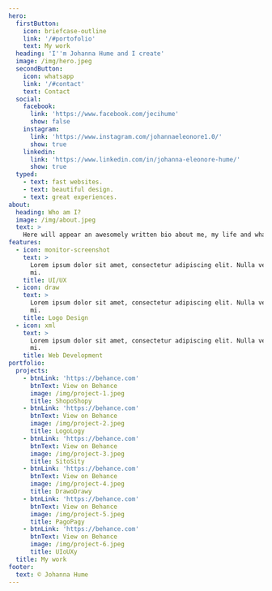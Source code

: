 ```yaml
---
hero:
  firstButton:
    icon: briefcase-outline
    link: '/#portofolio'
    text: My work
  heading: 'I''m Johanna Hume and I create'
  image: /img/hero.jpeg
  secondButton:
    icon: whatsapp
    link: '/#contact'
    text: Contact
  social:
    facebook:
      link: 'https://www.facebook.com/jecihume'
      show: false
    instagram:
      link: 'https://www.instagram.com/johannaeleonore1.0/'
      show: true
    linkedin:
      link: 'https://www.linkedin.com/in/johanna-eleonore-hume/'
      show: true
  typed:
    - text: fast websites.
    - text: beautiful design.
    - text: great experiences.
about:
  heading: Who am I?
  image: /img/about.jpeg
  text: >
    Here will appear an awesomely written bio about me, my life and what I am about.
features:
  - icon: monitor-screenshot
    text: >
      Lorem ipsum dolor sit amet, consectetur adipiscing elit. Nulla vel dapibus
      mi.
    title: UI/UX
  - icon: draw
    text: >
      Lorem ipsum dolor sit amet, consectetur adipiscing elit. Nulla vel dapibus
      mi.
    title: Logo Design
  - icon: xml
    text: >
      Lorem ipsum dolor sit amet, consectetur adipiscing elit. Nulla vel dapibus
      mi.
    title: Web Development
portfolio:
  projects:
    - btnLink: 'https://behance.com'
      btnText: View on Behance
      image: /img/project-1.jpeg
      title: ShopoShopy
    - btnLink: 'https://behance.com'
      btnText: View on Behance
      image: /img/project-2.jpeg
      title: LogoLogy
    - btnLink: 'https://behance.com'
      btnText: View on Behance
      image: /img/project-3.jpeg
      title: SitoSity
    - btnLink: 'https://behance.com'
      btnText: View on Behance
      image: /img/project-4.jpeg
      title: DrawoDrawy
    - btnLink: 'https://behance.com'
      btnText: View on Behance
      image: /img/project-5.jpeg
      title: PagoPagy
    - btnLink: 'https://behance.com'
      btnText: View on Behance
      image: /img/project-6.jpeg
      title: UIoUXy
  title: My work
footer:
  text: © Johanna Hume
---
```

